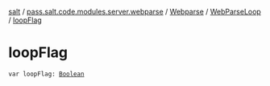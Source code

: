 [salt](../../../index.md) / [pass.salt.code.modules.server.webparse](../../index.md) / [Webparse](../index.md) / [WebParseLoop](index.md) / [loopFlag](./loop-flag.md)

# loopFlag

`var loopFlag: `[`Boolean`](https://kotlinlang.org/api/latest/jvm/stdlib/kotlin/-boolean/index.html)